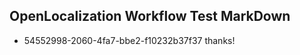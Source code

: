 ## OpenLocalization Workflow Test MarkDown
* 54552998-2060-4fa7-bbe2-f10232b37f37 thanks!

<!--HONumber=Aug16_HO3-->


